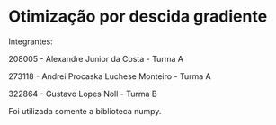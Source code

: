 # Otimização por descida gradiente

Integrantes:

208005 - Alexandre Junior da Costa - Turma A

273118 - Andrei Procaska Luchese Monteiro - Turma A

322864 - Gustavo Lopes Noll - Turma B


Foi utilizada somente a biblioteca numpy.
